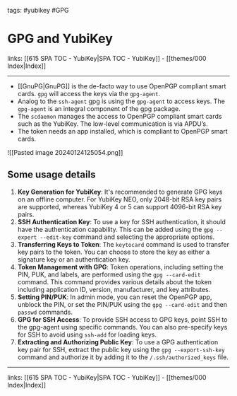 tags: #yubikey #GPG

# GPG and YubiKey

links: [[615 SPA TOC - YubiKey|SPA TOC - YubiKey]] - [[themes/000 Index|Index]]

---

- [[GnuPG|GnuPG]] is the de-facto way to use OpenPGP compliant smart cards. `gpg` will access the keys via the `gpg-agent`.
- Analog to the `ssh-agent` gpg is using the `gpg-agent` to access keys. The `gpg-agent` is an integral component of the gpg package.
- The `scdaemon` manages the access to OpenPGP compliant smart cards such as the YubiKey. The low-level communication is via APDU’s.
- The token needs an app installed, which is compliant to OpenPGP smart cards.

![[Pasted image 20240124125054.png]]

## Some usage details

1. **Key Generation for YubiKey**: It's recommended to generate GPG keys on an offline computer. For YubiKey NEO, only 2048-bit RSA key pairs are supported, whereas YubiKey 4 or 5 can support 4096-bit RSA key pairs​​.
2. **SSH Authentication Key**: To use a key for SSH authentication, it should have the authentication capability. This can be added using the `gpg --expert --edit-key` command and selecting the appropriate options​​.
3. **Transferring Keys to Token**: The `keytocard` command is used to transfer key pairs to the token. You can choose to store the key as either a signature key or an authentication key​​.
4. **Token Management with GPG**: Token operations, including setting the PIN, PUK, and labels, are performed using the `gpg --card-edit` command. This command provides various details about the token including application ID, version, manufacturer, and key attributes​​.
5. **Setting PIN/PUK**: In admin mode, you can reset the OpenPGP app, unblock the PIN, or set the PIN/PUK using the `gpg --card-edit` and then `passwd` commands​​.
6. **GPG for SSH Access**: To provide SSH access to GPG keys, point SSH to the gpg-agent using specific commands. You can also pre-specify keys for SSH to avoid using `ssh-add` for loading keys​​.
7. **Extracting and Authorizing Public Key**: To use a GPG authentication key pair for SSH, extract the public key using the `gpg --export-ssh-key` command and authorize it by adding it to the `/.ssh/authorized_keys` file​​.

---
links: [[615 SPA TOC - YubiKey|SPA TOC - YubiKey]] - [[themes/000 Index|Index]]